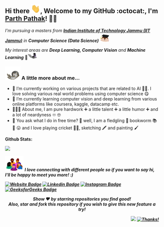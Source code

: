 ## Hi there <img src="gifs/wave.gif" width="30" height="30">, Welcome to my GitHub :octocat:, I'm [Parth Pathak](https://parthcseiitian.wixsite.com/parth)! 👨‍🚀

<!--
**ParthPathak27/ParthPathak27** is a ✨ _special_ ✨ repository because its `README.md` (this file) appears on your GitHub profile.
-->

_I'm pursuing a masters from [**Indian Institute of Technology Jammu (IIT Jammu)**](https://iitjammu.ac.in/) in **Computer Science (Data Science)**_ <img src="gifs/convo.gif" width="30" height="30">

_My interest areas are **Deep Learning, Computer Vision** and **Machine Learning**_ 🤖<img src="gifs/geek.gif" width="30" height="20.58">

 ### <img src="gifs/flying.gif" width="50" height="42.5"> A little more about me...
 
- 🔭 I’m currently working on various projects that are related to AI 🐱‍💻. I love solving various real world problems using computer science 😋 
- 🌱 I’m currently learning computer vision and deep learning from various online platforms like coursera, kaggle, datacamp etc. 
- 👨🏻‍🎓 About me, I am pure hardwork ➕ a little talent ➕ a little humor ➕ and a lot of neardyness ♾️ 🤓
- 🦻 You ask what I do in free time? 🤔 well, I am a fledgling 🐥 bookworm 📚 🐛 😛 and I love playing cricket 🏏😍, sketching 🖍️ and painting 🖌️

**Github Stats:**
<p>
  
  <img src="https://github-readme-stats.vercel.app/api?username=ParthPathak27&hide=contribs&show_icons=true&theme=radical">

</p>


<p align="center">

 <img src="gifs/collab.gif" width="60" height="50.13"> <i><b>I love connecting with different people so if you want to say hi, I'll be happy to meet you more! :)<b><i>
  
[![Website Badge](https://img.shields.io/badge/-parthpathak.com-ff0000?style=flat&logo=Google-Chrome&logoColor=white&link=https://parthcseiitian.wixsite.com/parth)](https://parthcseiitian.wixsite.com/parth) 
[![Linkedin Badge](https://img.shields.io/badge/-parth-blue?style=flat&logo=Linkedin&logoColor=white)](https://www.linkedin.com/in/parth-pathak-learner/)
[![Instagram Badge](https://img.shields.io/badge/-@parth-black?style=flat&logo=Instagram&logoColor=white)](https://www.instagram.com/parth.2704/)
[![GeeksforGeeks Badge](https://img.shields.io/badge/-parth2704-1c6340?style=flat&logo=GeeksforGeeks&logoColor=white&link=https://auth.geeksforgeeks.org/user/parth2704/practice)](https://auth.geeksforgeeks.org/user/parth2704/practice)

  <p align="center">
    Show ❤️ by starring repositories you find good! 
    <br />
    Also, star and fork this repository if you wish to give this new feature a try!
  </p>
</p>

<div align="right">
  
![](https://komarev.com/ghpvc/?username=ParthPathak27&color=ff0000) [![Thanks!](https://img.shields.io/badge/Thanks%20for%20visiting-!-1EAEDB.svg)](https://parthcseiitian.wixsite.com/parth)

</div>
